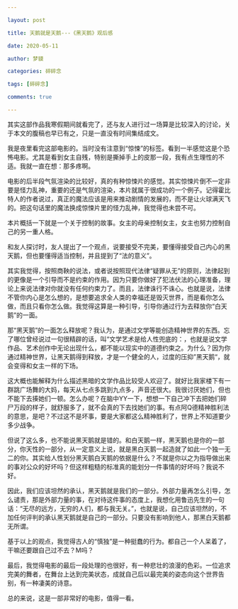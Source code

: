 ```yaml
---

layout: post

title: 天鹅就是天鹅---《黑天鹅》观后感

date: 2020-05-11

author: 梦貘

categories: 碎碎念

tags: [碎碎念]

comments: true

---
```


其实这部作品我寒假期间就看完了，还与友人进行过一场算是比较深入的讨论，关于本文的腹稿也早已有之，只是一直没有时间集结成文。

我是夜里看完这部电影的。当时没有注意到“惊悚”的标签。看到一半感觉这是个恐怖电影。尤其是看到女主自残，特别是撕掉手上的皮那一段，我有点生理性的不适。我就一直在想：那多疼啊。

电影的后半段气氛渲染的比较好，真的有种惊悚片的感觉。其实惊悚片倒不一定非要是怪力乱神，重要的还是气氛的渲染，本片就属于很成功的一个例子。记得霍比特人的作者说过，真正的魔法应该是用来推动剧情的发展的，而不是让火球满天飞的。把这句话里的魔法换成惊悚片里的怪力乱神，我觉得也未尝不可。

本片概括一下就是一个关于控制的故事。女主的母亲控制女主，女主也努力控制自己的另一重人格。

和友人探讨时，友人提出了一个观点，说要接受不完美，要懂得接受自己内心的黑天鹅，但也要懂得适当控制，并且提到了“法的意义”。

其实我觉得，按照商鞅的说法，或者说按照现代法律“疑罪从无”的原则，法律起到的更像是一个引导而不是约束的作用。因为只要你做好了犯法伏法的心理准备，理论上来说法律对你就没有任何约束力了。而且，法律诛行不诛心。也就是说，法律不管你内心是怎么想的，是想要追求全人类的幸福还是毁灭世界，而是看你怎么做，而且只看你怎么做。我觉得这算是一种引导，引导你通过行为去释放你“白天鹅”的一面。

那“黑天鹅”的一面怎么释放呢？我认为，是通过文学等能创造精神世界的东西。忘了哪位曾经说过一句很精辟的话，叫“文学艺术是给人性兜底的：，也就是说文学作品、艺术创作中无论出现什么，都不能以现实中的道德约束之。为什么？因为你通过精神世界，让黑天鹅得到释放，才是一个健全的人，过度的压抑”黑天鹅“，就会变得和女主一样的下场。

这大概也能解释为什么描述黑暗的文学作品比较受人欢迎了。就好比我家楼下有一群跳广场舞的大妈，每天从七点多跳到九点多，声音还很大。我很讨厌她们，但也不能下去揍她们一顿。怎么办呢？在脑中YY一下，想想一下自己冲下去把她们碎尸万段的样子，就舒服多了，就不会真的下去找她们的事。有点阿Q德精神胜利法的意思，是吧？不过这不是坏事，要是大家都这么精神胜利了，世界上不知道要少多少战争。

但说了这么多，也不能说黑天鹅就是错的。和白天鹅一样，黑天鹅也是你的一部分，你天性的一部分，从一定意义上说，就是黑白天鹅一起造就了如此一个独一无二的你。其实给人性划分黑天鹅白天鹅的依据是什么？不就是你以之为指导做出来的事对公众的好坏吗？但这样粗糙的标准真的能划分一件事情的好坏吗？我说不好。

因此，我们应该坦然的承认，黑天鹅就是我们的一部分。外部力量再怎么引导，怎么谴责，那是外部力量的事，在对待这件事的态度上，我想化用鲁迅先生的一句话：“无尽的远方，无穷的人们，都与我无关。”，也就是说，自己应该坦然的，不加任何评判的承认黑天鹅就是自己的一部分。只要没有影响到他人，那黑白天鹅都无所谓。

基于以上的观点，我觉得古人的“慎独”是一种挺蠢的行为。都自己一个人呆着了，干嘛还要跟自己过不去？M吗？

最后，我觉得电影的最后一段处理的也很好，有一种悲壮的浪漫的色彩。一位追求完美的舞者，在舞台上达到完美状态，成就自己后以最完美的姿态向这个世界告别，有一种凄美的诗意。

总的来说，这是一部非常好的电影，值得一看。
